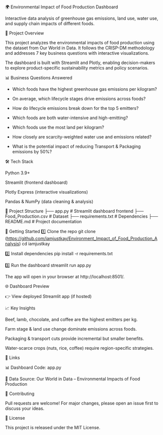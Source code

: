 🌍 Environmental Impact of Food Production Dashboard


Interactive data analysis of greenhouse gas emissions, land use, water use, and supply chain impacts of different foods.

📌 Project Overview

This project analyzes the environmental impacts of food production using the dataset from Our World in Data.
It follows the CRISP-DM methodology and addresses 7 key business questions with interactive visualizations.

The dashboard is built with Streamlit and Plotly, enabling decision-makers to explore product-specific sustainability metrics and policy scenarios.

📊 Business Questions Answered

* Which foods have the highest greenhouse gas emissions per kilogram?

* On average, which lifecycle stages drive emissions across foods?

* How do lifecycle emissions break down for the top 5 emitters?

* Which foods are both water-intensive and high-emitting?

* Which foods use the most land per kilogram?

* How closely are scarcity-weighted water use and emissions related?

* What is the potential impact of reducing Transport & Packaging emissions by 50%?

🛠️ Tech Stack

Python 3.9+

Streamlit (frontend dashboard)

Plotly Express (interactive visualizations)

Pandas & NumPy (data cleaning & analysis)

📂 Project Structure
├── app.py                 # Streamlit dashboard frontend
├── Food_Production.csv    # Dataset
├── requirements.txt       # Dependencies
├── README.md              # Project documentation


🚀 Getting Started
1️⃣ Clone the repo
git clone (https://github.com/iamjustkay/Environment_Impact_of_Food_Production_Analysis)
cd iamjustkay

2️⃣ Install dependencies
pip install -r requirements.txt

3️⃣ Run the dashboard
streamlit run app.py


The app will open in your browser at http://localhost:8501/.

🌐 Dashboard Preview

👉 View deployed Streamlit app
 (if hosted)

📈 Key Insights

Beef, lamb, chocolate, and coffee are the highest emitters per kg.

Farm stage & land use change dominate emissions across foods.

Packaging & transport cuts provide incremental but smaller benefits.

Water-scarce crops (nuts, rice, coffee) require region-specific strategies.

🔗 Links

📊 Dashboard Code: app.py

🌱 Data Source: Our World in Data – Environmental Impacts of Food Production

🤝 Contributing

Pull requests are welcome! For major changes, please open an issue first to discuss your ideas.

📜 License

This project is released under the MIT License.
